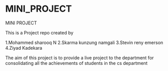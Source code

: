 # MINI_PROJECT
MINI PROJECT

This is a Project repo created by

1.Mohammed sharooq N
2.Skarma kunzung namgali
3.Stevin reny emerson
4.Ziyad Kadekara

The aim of this project is to provide a live project to the department for consolidating all the achievements of students in the cs department 
